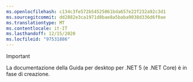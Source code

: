 ```yaml
---
ms.openlocfilehash: c134c3fe572b54525061bda657e22f232a92c3d1
ms.sourcegitcommit: dd2882e3ca1971d8bae8a5baba9038d336d6f0ae
ms.translationtype: MT
ms.contentlocale: it-IT
ms.lasthandoff: 12/15/2020
ms.locfileid: "97531886"
---
```


> [!IMPORTANT]
> La documentazione della Guida per desktop per .NET 5 (e .NET Core) è in fase di creazione.
